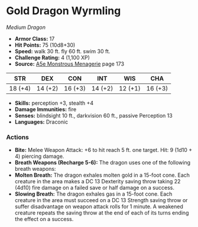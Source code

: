 # Gold Dragon Wyrmling

*Medium* *Dragon*

- **Armor Class:** 17
- **Hit Points:** 75 (10d8+30)
- **Speed:** walk 30 ft. fly 60 ft. swim 30 ft.
- **Challenge Rating:** 4 (1,100 XP)
- **Source:** [A5e Monstrous Menagerie](https://enpublishingrpg.com/products/level-up-monstrous-menagerie-a5e) page 173

| STR | DEX | CON | INT | WIS | CHA |
| --- | --- | --- | --- | --- | --- |
| 18 (+4) | 14 (+2) | 16 (+3) | 14 (+2) | 12 (+1) | 16 (+3) |

- **Skills:** perception +3, stealth +4
- **Damage Immunities:** fire
- **Senses:** blindsight 10 ft., darkvision 60 ft., passive Perception 13
- **Languages:** Draconic

### Actions

- **Bite:** Melee Weapon Attack: +6 to hit  reach 5 ft.  one target. Hit: 9 (1d10 + 4) piercing damage.
- **Breath Weapons (Recharge 5-6):** The dragon uses one of the following breath weapons:
- **Molten Breath:** The dragon exhales molten gold in a 15-foot cone. Each creature in the area makes a DC 13 Dexterity saving throw  taking 22 (4d10) fire damage on a failed save or half damage on a success.
- **Slowing Breath:** The dragon exhales gas in a 15-foot cone. Each creature in the area must succeed on a DC 13 Strength saving throw or suffer disadvantage on weapon attack rolls for 1 minute. A weakened creature repeats the saving throw at the end of each of its turns  ending the effect on a success.


